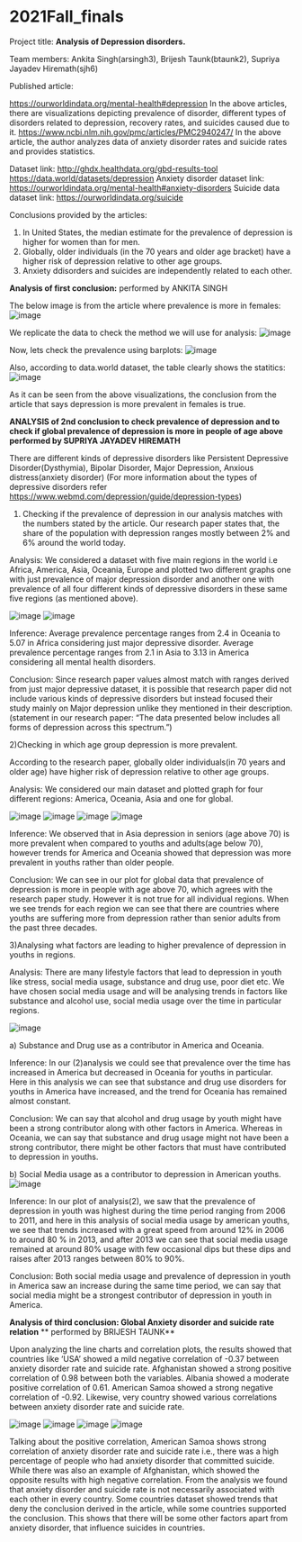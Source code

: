 # 2021Fall_finals

 
Project title: **Analysis of Depression disorders.**

Team members: Ankita Singh(arsingh3), Brijesh Taunk(btaunk2), Supriya Jayadev Hiremath(sjh6)

Published article:

https://ourworldindata.org/mental-health#depression
In the above articles, there are visualizations depicting prevalence of disorder, different types of disorders related to depression, recovery rates, and suicides caused due to it.
https://www.ncbi.nlm.nih.gov/pmc/articles/PMC2940247/
In the above article, the author analyzes data of anxiety disorder rates and suicide rates and provides statistics.

Dataset link:
http://ghdx.healthdata.org/gbd-results-tool
https://data.world/datasets/depression
Anxiety disorder dataset link: https://ourworldindata.org/mental-health#anxiety-disorders
Suicide data dataset link: https://ourworldindata.org/suicide

Conclusions provided by the articles:

1) In United States, the median estimate for the prevalence of depression is higher for women than for men. 
2) Globally, older individuals (in the 70 years and older age bracket) have a higher risk of depression relative to other age groups.
3) Anxiety ddisorders and suicides are independently related to each other.


**Analysis of first conclusion:**
performed by ANKITA SINGH

The below image is from the article where prevalence is more in females:
![image](https://user-images.githubusercontent.com/83684343/145696916-04ff886d-487d-4f35-ae28-d83a74586c91.png)

We replicate the data to check the method we will use for analysis:
![image](https://user-images.githubusercontent.com/83684343/145696958-c557262f-9ba0-401a-b20d-66b1f6cd618f.png)

Now, lets check the prevalence using barplots:
![image](https://user-images.githubusercontent.com/83684343/145696995-bdede3f2-8eff-4a2c-9d90-4b4d2aec3f26.png)

Also, according to data.world dataset, the table clearly shows the statitics:
![image](https://user-images.githubusercontent.com/83684343/145697048-5d19e9bc-4781-48c0-b683-74c2ea99f4cf.png)

As it can be seen from the above visualizations, the conclusion from the article that says depression is more prevalent in females is true.

**ANALYSIS of 2nd conclusion to check prevalence of depression and to check if global prevalence of depression is more in people of age above**
**performed by SUPRIYA JAYADEV HIREMATH**

There are different kinds of depressive disorders like Persistent Depressive Disorder(Dysthymia), Bipolar Disorder, Major Depression, Anxious distress(anxiety disorder)
(For more information about the types of depressive disorders refer https://www.webmd.com/depression/guide/depression-types)

1) Checking if the prevalence of depression in our analysis matches with the numbers stated by the article.
Our research paper states that, the share of the population with depression ranges mostly between 2% and 6% around the world today.

Analysis:
We considered a dataset with five main regions in the world i.e Africa, America, Asia, Oceania, Europe and plotted  two different graphs one with just prevalence of major depression disorder  and another one with prevalence of all four different kinds of depressive disorders in these same five regions (as mentioned above).

![image](https://user-images.githubusercontent.com/89532683/145703431-97754ee8-c92f-4b8c-913f-5e0cad5f9d62.png)
![image](https://user-images.githubusercontent.com/89532683/145703449-f9181002-d2e8-4448-a833-e877157fb837.png)

Inference:
Average prevalence percentage ranges from 2.4 in Oceania to 5.07 in Africa considering just major depressive disorder.
Average prevalence percentage ranges from 2.1 in Asia to 3.13 in America considering all mental health disorders.

Conclusion:
Since research paper values almost match with ranges derived from just major depressive dataset, it is possible that research paper did not include various kinds of depressive disorders but instead focused their study mainly on Major depression unlike they mentioned in their description.(statement in our research paper: “The data presented below includes all forms of depression across this spectrum.”)

2)Checking in which age group depression is more prevalent.

According to the research paper, globally older individuals(in 70 years and older age) have higher risk of depression relative to other age groups.

Analysis:
We considered our main dataset and plotted graph for four different regions: America, Oceania, Asia and one for global.

![image](https://user-images.githubusercontent.com/89532683/145703542-f152df72-0458-45d3-931f-b4c87762cb43.png)
![image](https://user-images.githubusercontent.com/89532683/145703596-4ae8c387-9a2f-40b8-8c29-be0a5768ed41.png)
![image](https://user-images.githubusercontent.com/89532683/145703611-29cdde8a-b0b6-49dc-9510-3bb510724f21.png)
![image](https://user-images.githubusercontent.com/89532683/145703626-9fbefee3-70ed-4e88-aa25-042077d780a7.png)

Inference:
We observed that in Asia depression in seniors (age above 70) is more prevalent when compared to youths and adults(age below 70), however trends for America and Oceania showed that depression was more prevalent in youths rather than older people.

Conclusion:
We can see in our plot for global data that prevalence of depression is more in people with age above 70, which agrees with the research paper study. However it is not true for all individual regions. When we see trends for each region we can see that there are countries where youths are suffering more from depression rather than senior adults from the past three decades.

3)Analysing what factors are leading to higher prevalence of depression in youths in regions.

Analysis:
There are many lifestyle factors that lead to depression in youth like stress, social media usage, substance and drug use, poor diet etc. We have chosen social media usage and will be analysing trends in factors like substance and alcohol use, social media usage over the time in particular regions.

![image](https://user-images.githubusercontent.com/89532683/145703641-3a593c3a-2a65-41b0-b4f5-daa2da15be84.png)

   a) Substance and Drug use as a contributor in America and Oceania.
   
   Inference:
   In our (2)analysis we could see that prevalence over the time has increased in America but decreased in Oceania for youths in particular.
   Here in this analysis we can see that substance and drug use disorders for youths in America have increased, and the trend for Oceania has remained almost          constant.
   
   Conclusion:
   We can say that alcohol and drug usage by youth might have been a strong contributor along with other factors in America.
   Whereas in Oceania, we can say that substance and drug usage might not have been a strong contributor, there might be other factors that must have contributed      to depression in youths.
   
   b) Social Media usage as a contributor to depression in American youths.
   ![image](https://user-images.githubusercontent.com/89532683/145703652-d15276b8-3b65-4838-bbb6-b1085c0045f5.png)

   Inference:
   In our plot of analysis(2), we saw that the prevalence of depression in youth was highest during the time period ranging from 2006 to 2011, and here in this        analysis of social media usage by american youths, we see that trends increased with a great speed from around 12%  in 2006 to around 80 % in 2013, and after      2013 we can see that social media usage remained at around 80% usage with few occasional dips but these dips and raises after 2013 ranges between 80% to 90%.
   
   Conclusion:
   Both social media usage and prevalence of depression in youth in America saw an increase during the same time period, we can say that social media might be a      strongest contributor of depression in youth in America.


**Analysis of third conclusion: Global Anxiety disorder and suicide rate relation**
** performed by BRIJESH TAUNK** 

Upon analyzing the line charts and correlation plots, the results showed that countries like ‘USA’ showed a mild negative correlation of -0.37 between anxiety disorder rate and suicide rate.  Afghanistan showed a strong positive correlation of 0.98 between both the variables. Albania showed a moderate positive correlation of 0.61. American Samoa showed a strong negative correlation of -0.92. Likewise, very country showed various correlations between anxiety disorder rate and suicide rate. 

![image](https://user-images.githubusercontent.com/89649869/145699889-c1124172-7bb1-4637-843b-64351fbeee7c.png)
![image](https://user-images.githubusercontent.com/89649869/145699895-44d01e85-934a-4678-b295-21e8fa7535e5.png)
![image](https://user-images.githubusercontent.com/89649869/145699898-871f9a84-3bad-4b68-81ae-9532633e08e2.png)
![image](https://user-images.githubusercontent.com/89649869/145699906-5528182d-14cd-44e8-bb84-97eab24d4f34.png)

Talking about the positive correlation, American Samoa shows strong correlation of anxiety disorder rate and suicide rate i.e., there was a high percentage of people who had anxiety disorder that committed suicide.  While there was also an example of Afghanistan, which showed the opposite results with high negative correlation. 
From the analysis we found that anxiety disorder and suicide rate is not necessarily associated with each other in every country. Some countries dataset showed trends that deny the conclusion derived in the article, while some countries supported the conclusion. This shows that there will be some other factors apart from anxiety disorder, that influence suicides in countries.


